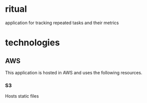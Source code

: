 # ritual
application for tracking repeated tasks and their metrics



# technologies
## AWS
This application is hosted in AWS and uses the following resources.

### S3
Hosts static files









